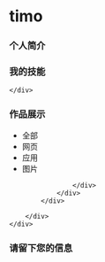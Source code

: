# timo<!DOCTYPE html>
<html>
<head>
<title>个人简历</title>
<meta name="viewport" content="width=device-width, initial-scale=1">
<meta http-equiv="Content-Type" content="text/html; charset=utf-8" />
<!-- Custom Theme files -->
<link href="css/bootstrap.css" rel='stylesheet' type='text/css' />
<link href="css/style.css" rel='stylesheet' type='text/css' />
<!--ResponsiveTabs-->
<script src="js/easyResponsiveTabs.js" type="text/javascript"></script>
<script type="text/javascript">
    $(document).ready(function () {
        $('#horizontalTab').easyResponsiveTabs({
            type: 'default', 
            width: 'auto', //auto或者像素值
            fit: true   // 在容器中100%自适应
        });
    });
</script>
<!--//ResponsiveTabs-->

</head>
<body>
<!--banner-->
<div class="banner">
	<div class="container">
		<div class="col-md-6 b-part1">
		</div>
		<div class="col-md-6 b-part2">
		</div>
		<div class="clearfix"></div>
	</div>
</div>
<!--//banner-->

<!--about-->
<div class="about">
	<div class="container">
		<h3>个人简介</h3>
		<label class="line"></label>
	</div>
</div>
<!--//about-->

<!--skills-->
<div class="skills">
	<div class="container">
		<h3>我的技能</h3>
		<label class="line"></label>
			<div class="col-md-6 skills-left">
			</div>
			<div class="col-md-6 skills-right">
				<div class="bar_group">
				</div>
			</div>
			<div class="clearfix"></div>

	</div>
</div>
<!--/skills-->

<!--portfolio-->
<div id="portfolio" class="portfolio">
		<div class="container">
			<h3>作品展示</h3>
			<label class="line"></label>
			<div class="sap_tabs">
				<div id="horizontalTab" style="display: block; width: 100%; margin: 0px;">
					<ul>
						<li class="resp-tab-item"><span>全部</span></li>
						<li class="resp-tab-item"><span>网页</span></li>
						<li class="resp-tab-item"><span>应用</span></li>
						<li class="resp-tab-item"><span>图片</span></li>
					</ul>
					<div class="clearfix"> </div>
					<div class="resp-tabs-container">
						
					</div>
				</div>
			</div>
			
		</div>
	</div>
<!--//portfolio-->
<!--contact-->
<div class="contact">
	<div class="container">
		<h3>请留下您的信息</h3>
        <label class="line"></label>
		<form action="#" method="post">
		</form>
	</div>
</div>
<!--//contact-->
<!--footer-->
<div class="footer-agileinfo">
</div>
<!--//footer-->
<!--common js-->
<script src="js/bootstrap.min.js"></script>
<!--//common js-->
</body>
</html>
